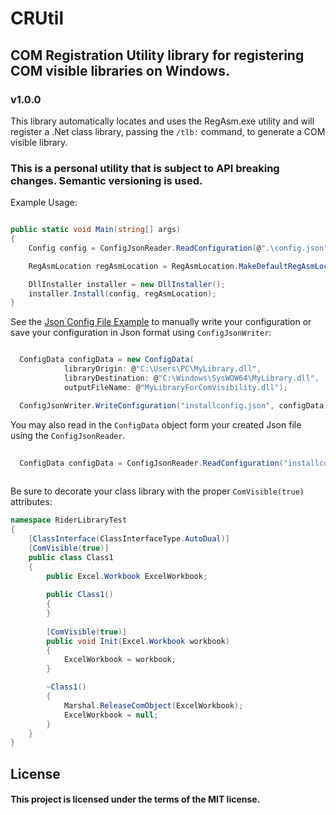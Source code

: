 # CRUtil

<h2>COM Registration Utility library for registering COM visible libraries on Windows.</h2>
<h3>v1.0.0</h3>

This library automatically locates and uses the RegAsm.exe utility and will register a .Net class library, passing the <code>/tlb:</code> command, to generate a COM visible library. 

<h3>This is a personal utility that is subject to API breaking changes. Semantic versioning is used.</h3>

Example Usage:


```C#

public static void Main(string[] args)
{
    Config config = ConfigJsonReader.ReadConfiguration(@".\config.json");

    RegAsmLocation regAsmLocation = RegAsmLocation.MakeDefaultRegAsmLocation();

    DllInstaller installer = new DllInstaller();
    installer.Install(config, regAsmLocation);
}

```

See the <a href="https://github.com/kbrock84/CRUtil/blob/master/ComLibRegUtil/ComRegistrationApp/configFileExample.json">Json Config File Example</a> to manually write your configuration or save your configuration in Json format using <code>ConfigJsonWriter</code>:

```C#

  ConfigData configData = new ConfigData(
            libraryOrigin: @"C:\Users\PC\MyLibrary.dll",
            libraryDestination: @"C:\Windows\SysWOW64\MyLibrary.dll",
            outputFileName: @"MyLibraryForComVisibility.dll");

  ConfigJsonWriter.WriteConfiguration("installconfig.json", configData);

```

You may also read in the <code>ConfigData</code> object form your created Json file using the <code>ConfigJsonReader</code>.

```C#
  
  ConfigData configData = ConfigJsonReader.ReadConfiguration("installconfig.json");
  
```

Be sure to decorate your class library with the proper <code>ComVisible(true)</code> attributes:

```C#
namespace RiderLibraryTest
{
    [ClassInterface(ClassInterfaceType.AutoDual)]
    [ComVisible(true)]
    public class Class1
    {
        public Excel.Workbook ExcelWorkbook; 
       
        public Class1()
        {
        }
        
        [ComVisible(true)]
        public void Init(Excel.Workbook workbook)
        {
            ExcelWorkbook = workbook;
        }

        ~Class1()
        {
            Marshal.ReleaseComObject(ExcelWorkbook);
            ExcelWorkbook = null;
        }
    }
}
```

<h2>License</h2>
<h4>This project is licensed under the terms of the MIT license.</h4>


